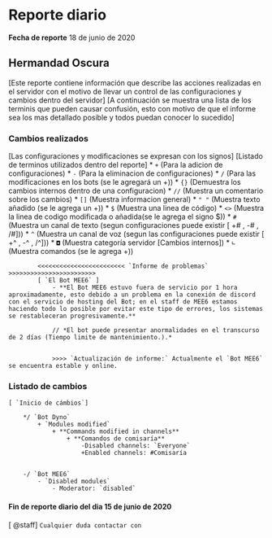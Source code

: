 # Reporte diario
**Fecha de reporte** 18 de junio de 2020

## Hermandad Oscura

[Este reporte contiene información que describe las acciones realizadas en el servidor con el motivo de llevar un control de las configuraciones y cambios dentro del servidor]
[A continuación se muestra una lista de los terminis que pueden causar confusión, esto con motivo de que el informe sea los mas detallado posible y todos puedan conocer lo sucedido]

### Cambios realizados

[Las configuraciones y modificaciones se expresan con los signos]
[Listado de terminos utilizados dentro del reporte]
            * `+` (Para la adicion de configuraciones)
            * `-` (Para la eliminacion de configuraciones)
            * `/` (Para las modificaciones en los bots (se le agregará un +))
            * `{}` (Demuestra los cambios internos dentro de una configuracion)
            * `//` (Muestra un comentario sobre los cambios)
            * `[]` (Muestra informacion general)
            * `" "` (Muestra texto añadido (se le agrega un +))
            * `$` (Muestra una linea de código)
            * `<>` (Muestra la linea de codigo modificada o añadida(se le agrega el signo $))
            * `#` (Muestra un canal de texto (segun configuraciones puede existir [ +# , -# , /#]))
            * `^` (Muestra un canal de voz (segun las configuraciones puede existir [ +^ , -^ , /^]))
            * `◘` (Muestra categoría servidor [Cambios internos])
            * `∟` (Muestra comandos (se le agrega +))


            <<<<<<<<<<<<<<<<<<<<<<<< `Informe de problemas` >>>>>>>>>>>>>>>>>>>>>>>>
            [ `El Bot MEE6` ]
                - **El Bot MEE6 estuvo fuera de servicio por 1 hora aproximadamente, esto debido a un problema en la conexión de discord con el servicio de hosting del Bot; en el staff de MEE6 estamos haciendo todo lo posible por evitar este tipo de errores, los sistemas se restableceran progresivamente.**

                // *El bot puede presentar anormalidades en el transcurso de 2 días (Tiempo limite de mantenimiento.).*

 
                >>>> `Actualización de informe:` Actualmente el `Bot MEE6` se encuentra estable y online. 

### Listado de cambios 

    [ `Inicio de cámbios`]

        */ `Bot Dyno` 
            + `Modules modified` 
                + **Commands modified in channels**
                    + **Comandos de comisaría**
                        -Disabled channels: `Everyone`
                        +Enabled channels: #Comisaría


        -/ `Bot MEE6`
            - `Disabled modules`
                - Moderator: `disabled` 

#### Fin de reporte diario del dia 15 de junio de 2020
[ @staff] `Cualquier duda contactar con`

